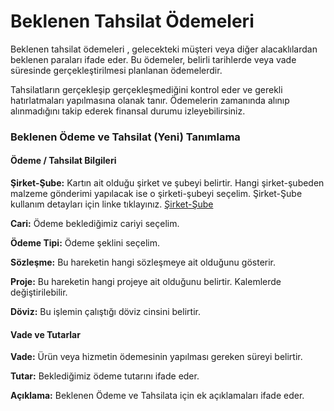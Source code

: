 
# Beklenen Tahsilat Ödemeleri 

Beklenen tahsilat ödemeleri , gelecekteki müşteri veya diğer alacaklılardan beklenen paraları ifade eder.
Bu ödemeler, belirli tarihlerde veya vade süresinde gerçekleştirilmesi planlanan ödemelerdir.

Tahsilatların gerçekleşip gerçekleşmediğini kontrol eder ve gerekli hatırlatmaları yapılmasına olanak tanır.
Ödemelerin zamanında alınıp alınmadığını takip ederek finansal durumu izleyebilirsiniz.

### Beklenen Ödeme ve Tahsilat (Yeni) Tanımlama

#### Ödeme / Tahsilat Bilgileri

**Şirket-Şube:** Kartın ait olduğu şirket ve şubeyi belirtir. Hangi şirket-şubeden malzeme gönderimi yapılacak ise o şirketi-şubeyi seçelim.
	Şirket-Şube kullanım detayları için linke tıklayınız. [Şirket-Şube](../TemelOzellikler/SirketSubeKart.md)

**Cari:** Ödeme beklediğimiz cariyi seçelim.

**Ödeme Tipi:** Ödeme şeklini seçelim.

**Sözleşme:** Bu hareketin hangi sözleşmeye ait olduğunu gösterir.

**Proje:** Bu hareketin hangi projeye ait olduğunu belirtir. Kalemlerde değiştirilebilir.

**Döviz:** Bu işlemin çalıştığı döviz cinsini belirtir.

#### Vade ve Tutarlar

**Vade:** Ürün veya hizmetin ödemesinin yapılması gereken süreyi belirtir. 

**Tutar:** Beklediğimiz ödeme tutarını ifade eder.

**Açıklama:** Beklenen Ödeme ve Tahsilata için ek açıklamaları ifade eder.